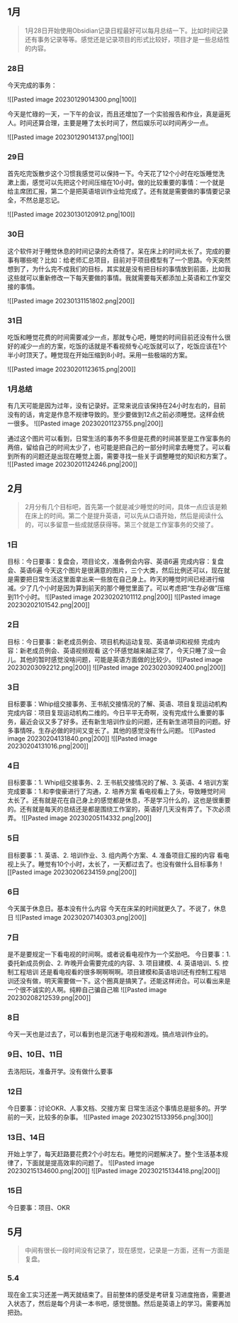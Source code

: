
## 1月
>1月28日开始使用Obsidian记录日程最好可以每月总结一下。比如时间记录还有事务记录等等。感觉还是记录项目的形式比较好，项目才是一些总结性的内容。

### 28日
今天完成的事务：

![[Pasted image 20230129014300.png|100]]

今天是忙碌的一天，一下午的会议，而且还增加了一个实验报告和作业，真是逼死人。时间还算合理，主要是睡了太长时间了，然后娱乐可以时间再少一点。

![[Pasted image 20230129014137.png|100]]

### 29日

首先吃完饭散步这个习惯我感觉可以保持一下。今天花了12个小时在吃饭睡觉洗漱上面，感觉可以先把这个时间压缩在10小时。做的比较重要的事情：一个就是给主席团汇报，第二个是把英语培训作业给完成了。还有就是需要做的事情要记录全，不然总是忘记。

![[Pasted image 20230130120912.png|100]]

### 30日

这个软件对于睡觉休息的时间记录的太奇怪了。呆在床上的时间太长了。完成的要事有哪些呢？比如：给老师汇总项目，目前对于项目模型有了一个思路。今天突然想到了，为什么完不成我们的目标，其实就是没有把目标的事情放到前面，比如我这些就可以重新修改一下每天要做的事情。我就需要每天都添加上英语和工作室交接的事情。

![[Pasted image 20230131151802.png|200]]

### 31日

吃饭和睡觉花费的时间需要减少一点，那就专心吧，睡觉的时间目前还没有什么很好的减少一点的方案，吃饭的话就是不看视频专心吃饭就可以了，吃饭应该在1个半小时顶天了。睡觉现在开始压缩到8小时。采用一些极端的方案。

![[Pasted image 20230201123615.png|200]]

### 1月总结

有几天可能是因为过年，没有记录好。正常来说应该保持在24小时左右的，目前没有的话，肯定是作息不规律导致的。至少要做到12点之前必须睡觉。这样会统一很多。
![[Pasted image 20230201123755.png|200]]

通过这个图片可以看到，日常生活的事务不多但是花费的时间甚至是工作室事务的两倍，留给自己的时间太少了，也可能是把自己的一部分时间拿去睡觉了。可以看到所有的问题还是出现在睡觉上面，需要寻找一些关于调整睡觉的知识和方案了。
![[Pasted image 20230201124246.png|200]]


## 2月
> 2月分有几个目标吧，首先第一个就是减少睡觉的时间，具体一点应该是赖在床上的时间。第二个是提升英语，可以先从口语开始，然后是阅读什么的，可以多留意一些成就感获得等。第三个就是工作室事务的交接了。


### 1日

目标：今日要事：复盘会，项目论文，准备例会内容、英语6遍
完成内容：复盘会、英语6遍
今天这个图片是很满意的图片，三个大类，然后比例还可以，现在就是需要把日常生活这里面拿出来一些放在自己身上。昨天的睡觉时间已经进行缩减。少了几个小时是因为算到前天的那个睡觉里面了。可以考虑把“生存必做”压缩到11个小时。
![[Pasted image 20230202101112.png|200]]
![[Pasted image 20230202101542.png|200]]

### 2日

目标：今日要事：新老成员例会、项目机构运动复现、英语单词和视频
完成内容：新老成员例会、英语视频观看
这个环感觉越来越正常了，今天只睡了没一会儿。其他的暂时感觉没啥问题，可能是英语方面做的比较少。
![[Pasted image 20230203092212.png|200]]
![[Pasted image 20230203092400.png|200]]



### 3日

目标要事：Whip组交接事务、王书航交接情况的了解、英语、项目复现运动机构
完成内容：项目复现运动机构二维的。今日平平无奇啊，没有完成什么重要的事务，最近会议又多了好多。还有新生培训作业的问题，还有新生进项目的问题。好多事情呀。生存必做的时间又变长了。其他的感觉没有什么问题。
![[Pasted image 20230204131840.png|200]]
![[Pasted image 20230204131016.png|200]]





### 4日

目标要事：1. Whip组交接事务、2. 王书航交接情况的了解、3. 英语、4 培训方案
完成要事：1.和李俊豪进行了沟通，2. 培养方案
看电视看上了头，导致睡觉时间太长了。还有就是花在自己身上的感觉都是休息，不是学习什么的，这也是很重要的。还有就是每天的总结还是都是围绕工作室的，英语好几天没有弄了。下次必须弄。
![[Pasted image 20230205114332.png|200]]

### 5日

目标要事：1. 英语、2. 培训作业、3. 组内两个方案、4. 准备项目汇报的内容
看电视上头了。睡觉有10个小时，太长了，一天都过去了。也没有做什么目标事务
![[Pasted image 20230206234159.png|200]]

### 6日

今天属于休息日。基本没有什么内容
今天在床呆的时间就更久了。不说了，休息日
![[Pasted image 20230207140303.png|200]]

### 7日

是不是要规定一下看电视的时间啊。或者说看电视作为一个奖励吧。
今日要事：1. 委托新成员例会、2. 昨晚开会需要完成的内容、3. 项目建模、4. 英语培训、5. 控制工程培训
还是看电视看的很多啊啊啊啊。项目建模和英语培训还有控制工程培训还没有做，明天需要做一下。这个圈真是搞笑了。还能这样闭合。可以看出来是一个很不诚实的人啊。纯粹自己骗自己嘛
![[Pasted image 20230208212539.png|200]]

### 8日

今天一天也是过去了，可以看到也是沉迷于电视和游戏。搞点培训作业的。

### 9日、10日、11日

去洛阳玩，准备开学。没有做什么要事

### 12日

今日要事：讨论OKR、人事文档、交接方案
日常生活这个事情总是挺多的。开学前的一天，比较多的杂事。
![[Pasted image 20230215133956.png|300]]

### 13日、14日

开始上学了，每天赶路要花费2个小时左右。睡觉的问题解决了。整个生活基本规律了，下面就是提高效率的问题了。
![[Pasted image 20230215134600.png|200]]
![[Pasted image 20230215134418.png|200]]

### 15日

今日要事：项目、OKR

## 5月
> 中间有很长一段时间没有记录了，现在感觉，记录是一方面，还有一方面是复盘。

### 5.4

现在金工实习还差一两天就结束了。目前整体的感受是考研复习进度拖沓，需要进入状态了，然后是每个月读一本书吧，感觉很酷。然后是英语上的学习。需要再加把劲。
